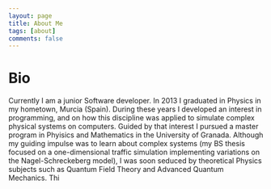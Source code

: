 ```yaml
---
layout: page
title: About Me
tags: [about]
comments: false
---
```


# Bio

Currently I am a junior Software developer. In 2013 I graduated in Physics in my hometown, Murcia (Spain).
During these years I developed an interest in programming, and on how this discipline was applied to simulate complex physical systems on computers.
Guided by that interest I pursued a master program in Phyisics and Mathematics in the University of Granada.
Although my guiding impulse was to learn about complex systems (my BS thesis focused on a one-dimensional traffic simulation implementing variations on the Nagel-Schreckeberg model),
I was soon seduced by theoretical Physics subjects such as Quantum Field Theory and Advanced Quantum Mechanics.
Thi



